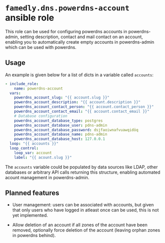 # `famedly.dns.powerdns-account` ansible role

This role can be used for configuring powerdns accounts in powerdns-admin,
setting description, contact and mail contact on an account, enabling you
to automatically create empty accounts in powerdns-admin which can be used
with powerdns.

## Usage

An example is given below for a list of dicts in a variable called `accounts`:

```yaml
- include_role:
    name: powerdns-account
  vars:
    powerdns_account_slug: "{{ account.slug }}"
    powerdns_account_description: "{{ account.description }}"
    powerdns_account_contact_person: "{{ account.contact_person }}"
    powerdns_account_contact_email: "{{ account.contact_email }}"
    # Database configuration
    powerdns_account_database_type: postgres
    powerdns_account_database_user: pdns-admin
    powerdns_account_database_password: dsjfaoiwnafvuawqidöq
    powerdns_account_database_name: pdns-admin
    powerdns_account_database_host: 127.0.0.1
  loop: "{{ accounts }}"
  loop_control:
    loop_var: account
    label: "{{ acount.slug }}"
```

The `accounts` variable could be populated by data sources like LDAP,
other databases or arbitrary API calls returning this structure, enabling
automated acount management in powerdns-admin.

## Planned features

- User management: users can be associated with accounts, but given that
  only users who have logged in atleast once can be used, this is not yet
  implemented.

- Allow deletion of an account if all zones of the account have been removed,
  optionally force deletion of the account (leaving orphan zones in powerdns behind).

